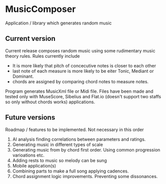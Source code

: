 # MusicComposer

Application / library which generates random music 

## Current version

Current release composes random music using some rudimentary music theory rules. Rules currently include 
-	It is more likely that pitch of concecutive notes is closer to each other
-	last note of each measure is more likely to be eiter Tonic, Mediant or Dominant. 
- chords are assigned by comparing chord notes to measure notes.

Program generates MusicXml file or Midi file. Files have been made and tested only with MuseScore, Sibelius and Flat.io (doesn't support two staffs so only without chords works) applications. 

## Future versions

Roadmap / features to be implemented. Not necessary in this order
1.	AI analysis finding correlations between parameters and ratings. 
2.  Generating music in different types of scale
3.  Generating music from by chord first order. Using common progression varioations etc. 
4.  Adding rests to music so melody can be sung
5.  Mobile application(s)
6.  Combining parts to make a full song applying cadences.
7.  Chord assignment logic improvements. Preventing some dissonances.
